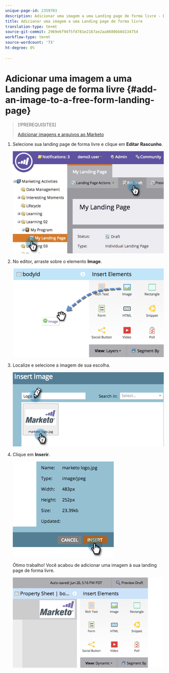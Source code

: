 ```yaml
---
unique-page-id: 2359703
description: Adicionar uma imagem a uma Landing page de forma livre - Documentos do marketing - Documentação do produto
title: Adicionar uma imagem a uma Landing page de forma livre
translation-type: tm+mt
source-git-commit: 2969e6f94f5fd781e2167ae2aa8680bb8d134754
workflow-type: tm+mt
source-wordcount: '73'
ht-degree: 0%

---
```



# Adicionar uma imagem a uma Landing page de forma livre {#add-an-image-to-a-free-form-landing-page}

>[!PREREQUISITES]
>
>[Adicionar imagens e arquivos ao Marketo](/help/marketo/product-docs/demand-generation/images-and-files/add-images-and-files-to-marketo.md)

1. Selecione sua landing page de forma livre e clique em **Editar** **Rascunho**.

   ![](assets/landingpageeditdraft.jpg)

1. No editor, arraste sobre o elemento **Image**.

   ![](assets/image2015-5-21-15-3a38-3a58.png)

1. Localize e selecione a imagem de sua escolha.

   ![](assets/image2014-9-16-14-3a35-3a59.png)

1. Clique em **Inserir**.

   ![](assets/image2014-9-16-15-3a3-3a48.png)

   Ótimo trabalho! Você acabou de adicionar uma imagem à sua landing page de forma livre.

   ![](assets/image2015-5-21-15-3a40-3a11.png)
